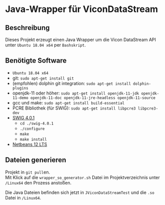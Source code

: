 # Java-Wrapper für ViconDataStream

## Beschreibung
Dieses Projekt erzeugt einen Java Wrapper um die Vicon DataStream API unter `Ubuntu 18.04 x64` per `Bashskript`.

## Benötigte Software
* `Ubuntu 18.04 x64`
* git: `sudo apt-get install git`
* (empfohlen) dolphin git integration: `sudo apt-get install dolphin-plugins`
* openjdk-11 oder höher: `sudo apt-get install openjdk-11-jdk openjdk-11-demo openjdk-11-doc openjdk-11-jre-headless openjdk-11-source`
* gcc und make: `sudo apt-get install build-essential`
* PCRE Bibliothek (für SWIG): `sudo apt-get install libpcre3 libpcre3-dev`
* [SWIG 4.0.1](http://www.swig.org/download.html)
    * `cd ./swig-4.0.1`
    * `./configure`
    * `make`
    * `make install`
* [Netbeans 12 LTS](https://netbeans.apache.org/download/nb120/nb120.html)

## Dateien generieren
Projekt in `git pull`en.\
Mit Klick auf die `wrapper_so_generator.sh` Datei im Projektverzeichnis unter `/Linux64` den Prozess anstoßen.

Die Java Dateien befinden sich jetzt in `JViconDataStreamTest` und die `.so` Datei in `/Linux64`.

